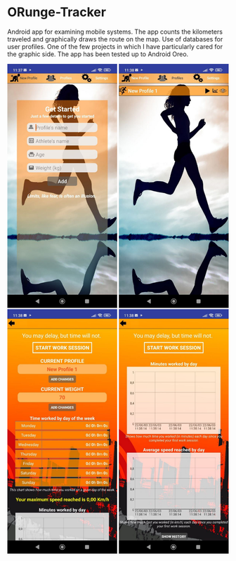 # ORunge-Tracker
Android app for examining mobile systems. The app counts the kilometers traveled and graphically draws the route on the map. Use of databases for user profiles. One of the few projects in which I have particularly cared for the graphic side. The app has been tested up to Android Oreo.


<img src="application%20screenshot/main_menu.jpg" width="250"> <img src="application%20screenshot/profile_menu.jpg" width="250"> <img src="application%20screenshot/profile_stats_1.jpg" width="250"> <img src="application%20screenshot/profile_stats_2.jpg" width="250">


